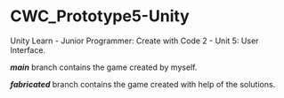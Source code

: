 # CWC_Prototype5-Unity
Unity Learn - Junior Programmer: Create with Code 2 - Unit 5: User Interface.

***main*** branch contains the game created by myself.

***fabricated*** branch contains the game created with help of the solutions.